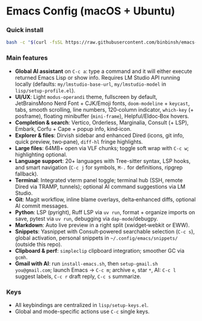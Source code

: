 # Emacs Config (macOS + Ubuntu)

### Quick install

```bash
bash -c "$(curl -fsSL https://raw.githubusercontent.com/binbinsh/emacs-config/main/install-emacs.sh)"
```

### Main features
- **Global AI assistant** on `C-c a`: type a command and it will either execute returned Emacs Lisp or show info. Requires LM Studio API running locally (defaults: `my/lmstudio-base-url`, `my/lmstudio-model` in `lisp/setup-profile.el`).
- **UI/UX**: Light `modus-operandi` theme, fullscreen by default, JetBrainsMono Nerd Font + CJK/Emoji fonts, `doom-modeline` + `keycast`, tabs, smooth scrolling, line numbers, 120‑column indicator, `which-key` (+ posframe), floating minibuffer (`mini-frame`), Helpful/Eldoc‑Box hovers.
- **Completion & search**: Vertico, Orderless, Marginalia, Consult (+ LSP), Embark, Corfu + Cape + popup info, kind‑icon.
- **Explorer & files**: Dirvish sidebar and enhanced Dired (icons, git info, quick preview, two‑pane), `diff-hl` fringe highlights.
- **Large files**: 64MB+ open via VLF chunks; toggle soft wrap with `C-c w`; highlighting optional.
- **Language support**: 20+ languages with Tree-sitter syntax, LSP hooks, and smart navigation (`C-c j` for symbols, `M-.` for definitions, ripgrep fallback).
- **Terminal**: Integrated vterm panel toggle; terminal hub (SSH, remote Dired via TRAMP, tunnels); optional AI command suggestions via LM Studio.
- **Git**: Magit workflow, inline blame overlays, delta‑enhanced diffs, optional AI commit messages.
- **Python**: LSP (pyright), Ruff LSP via `uv run`, format + organize imports on save, pytest via `uv run`, debugging via `dap-mode`/debugpy.
- **Markdown**: Auto live preview in a right split (xwidget‑webkit or EWW).
- **Snippets**: Yasnippet with Consult‑powered searchable selection (`C-c s`), global activation, personal snippets in `~/.config/emacs/snippets/` (outside this repo).
- **Clipboard & perf**: `simpleclip` clipboard integration; smoother GC via `gcmh`.
- **Gmail with AI**: run `install-emacs.sh`, then `setup-gmail.sh you@gmail.com`; launch Emacs → `C-c m`; archive `e`, star `*`, AI: `C-c l` suggest labels, `C-c r` draft reply, `C-c s` summarize.

### Keys
- All keybindings are centralized in `lisp/setup-keys.el`.
- Global and mode-specific actions use `C-c` single keys.
